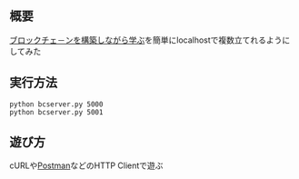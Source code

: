 ## 概要

[ブロックチェ－ンを構築しながら学ぶ](https://postd.cc/learn-blockchains-by-building-one/)を簡単にlocalhostで複数立てれるようにしてみた

## 実行方法
`python bcserver.py 5000`  
`python bcserver.py 5001`

## 遊び方
cURLや[Postman](https://www.getpostman.com/)などのHTTP Clientで遊ぶ
